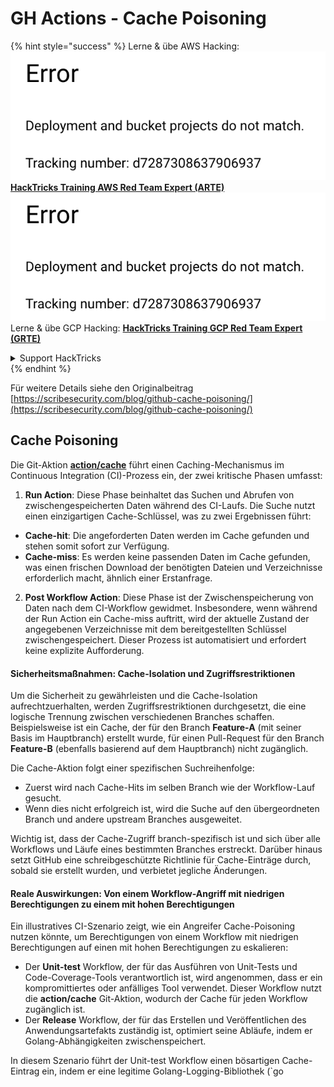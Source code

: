 # GH Actions - Cache Poisoning

{% hint style="success" %}
Lerne & übe AWS Hacking:<img src="../../../.gitbook/assets/image (1) (1).png" alt="" data-size="line">[**HackTricks Training AWS Red Team Expert (ARTE)**](https://training.hacktricks.xyz/courses/arte)<img src="../../../.gitbook/assets/image (1) (1).png" alt="" data-size="line">\
Lerne & übe GCP Hacking: <img src="../../../.gitbook/assets/image (2).png" alt="" data-size="line">[**HackTricks Training GCP Red Team Expert (GRTE)**<img src="../../../.gitbook/assets/image (2).png" alt="" data-size="line">](https://training.hacktricks.xyz/courses/grte)

<details>

<summary>Support HackTricks</summary>

* Überprüfe die [**Abonnementpläne**](https://github.com/sponsors/carlospolop)!
* **Tritt der** 💬 [**Discord-Gruppe**](https://discord.gg/hRep4RUj7f) oder der [**Telegram-Gruppe**](https://t.me/peass) bei oder **folge** uns auf **Twitter** 🐦 [**@hacktricks\_live**](https://twitter.com/hacktricks\_live)**.**
* **Teile Hacking-Tricks, indem du PRs an die** [**HackTricks**](https://github.com/carlospolop/hacktricks) und [**HackTricks Cloud**](https://github.com/carlospolop/hacktricks-cloud) GitHub-Repos einreichst.

</details>
{% endhint %}

Für weitere Details siehe den Originalbeitrag [https://scribesecurity.com/blog/github-cache-poisoning/](https://scribesecurity.com/blog/github-cache-poisoning/)

## Cache Poisoning

Die Git-Aktion [**action/cache**](https://github.com/actions/cache) führt einen Caching-Mechanismus im Continuous Integration (CI)-Prozess ein, der zwei kritische Phasen umfasst:

1. **Run Action**: Diese Phase beinhaltet das Suchen und Abrufen von zwischengespeicherten Daten während des CI-Laufs. Die Suche nutzt einen einzigartigen Cache-Schlüssel, was zu zwei Ergebnissen führt:
* **Cache-hit**: Die angeforderten Daten werden im Cache gefunden und stehen somit sofort zur Verfügung.
* **Cache-miss**: Es werden keine passenden Daten im Cache gefunden, was einen frischen Download der benötigten Dateien und Verzeichnisse erforderlich macht, ähnlich einer Erstanfrage.
2. **Post Workflow Action**: Diese Phase ist der Zwischenspeicherung von Daten nach dem CI-Workflow gewidmet. Insbesondere, wenn während der Run Action ein Cache-miss auftritt, wird der aktuelle Zustand der angegebenen Verzeichnisse mit dem bereitgestellten Schlüssel zwischengespeichert. Dieser Prozess ist automatisiert und erfordert keine explizite Aufforderung.

#### Sicherheitsmaßnahmen: Cache-Isolation und Zugriffsrestriktionen

Um die Sicherheit zu gewährleisten und die Cache-Isolation aufrechtzuerhalten, werden Zugriffsrestriktionen durchgesetzt, die eine logische Trennung zwischen verschiedenen Branches schaffen. Beispielsweise ist ein Cache, der für den Branch **Feature-A** (mit seiner Basis im Hauptbranch) erstellt wurde, für einen Pull-Request für den Branch **Feature-B** (ebenfalls basierend auf dem Hauptbranch) nicht zugänglich.

Die Cache-Aktion folgt einer spezifischen Suchreihenfolge:

* Zuerst wird nach Cache-Hits im selben Branch wie der Workflow-Lauf gesucht.
* Wenn dies nicht erfolgreich ist, wird die Suche auf den übergeordneten Branch und andere upstream Branches ausgeweitet.

Wichtig ist, dass der Cache-Zugriff branch-spezifisch ist und sich über alle Workflows und Läufe eines bestimmten Branches erstreckt. Darüber hinaus setzt GitHub eine schreibgeschützte Richtlinie für Cache-Einträge durch, sobald sie erstellt wurden, und verbietet jegliche Änderungen.

#### Reale Auswirkungen: Von einem Workflow-Angriff mit niedrigen Berechtigungen zu einem mit hohen Berechtigungen

Ein illustratives CI-Szenario zeigt, wie ein Angreifer Cache-Poisoning nutzen könnte, um Berechtigungen von einem Workflow mit niedrigen Berechtigungen auf einen mit hohen Berechtigungen zu eskalieren:

* Der **Unit-test** Workflow, der für das Ausführen von Unit-Tests und Code-Coverage-Tools verantwortlich ist, wird angenommen, dass er ein kompromittiertes oder anfälliges Tool verwendet. Dieser Workflow nutzt die **action/cache** Git-Aktion, wodurch der Cache für jeden Workflow zugänglich ist.
* Der **Release** Workflow, der für das Erstellen und Veröffentlichen des Anwendungsartefakts zuständig ist, optimiert seine Abläufe, indem er Golang-Abhängigkeiten zwischenspeichert.

In diesem Szenario führt der Unit-test Workflow einen bösartigen Cache-Eintrag ein, indem er eine legitime Golang-Logging-Bibliothek (\`go

